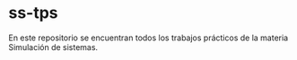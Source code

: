 # ss-tps
En este repositorio se encuentran todos los trabajos prácticos de la materia Simulación de sistemas.
